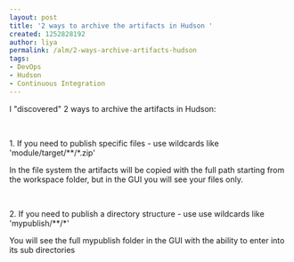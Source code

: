 ```yaml
---
layout: post
title: '2 ways to archive the artifacts in Hudson '
created: 1252828192
author: liya
permalink: /alm/2-ways-archive-artifacts-hudson
tags:
- DevOps
- Hudson
- Continuous Integration
---
```

<p>I &quot;discovered&quot; 2 ways to archive the artifacts in Hudson:</p>
<p>&nbsp;</p>
<p>1. If you need to publish specific files - use wildcards like 'module/target/**/*.zip'</p>
<p>In the file system the artifacts will be copied with the full path starting from the workspace folder, but in the GUI you will see your files only.</p>
<p>&nbsp;</p>
<p>2. If you need to publish a directory structure - use use wildcards like 'mypublish/**/*'</p>
<p>You will see the full mypublish folder in the GUI with the ability to enter into its sub directories</p>
